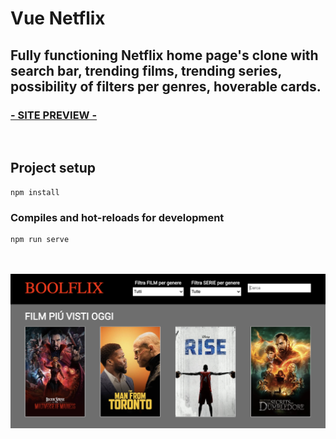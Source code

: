 # Vue Netflix

## Fully functioning Netflix home page's clone with search bar, trending films, trending series, possibility of filters per genres, hoverable cards.

### <a href="https://vue-boolflix.web.app" target="_blank">- SITE PREVIEW -</a> 

<br>

## Project setup
```
npm install
```

### Compiles and hot-reloads for development
```
npm run serve
```
<br>
<br>
<img src="./src/assets/img/boolflix-home.png">
